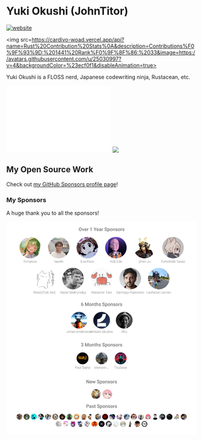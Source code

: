 # Yuki Okushi (JohnTitor)

[![website](https://img.shields.io/badge/Website-www.2k36.org-blue?style=flat-square)](https://www.2k36.org)
<!--START_SECTION:rust-thanks-card-->
<img src=https://cardivo-woad.vercel.app/api?name=Rust%20Contribution%20Stats%0A&description=Contributions%F0%9F%93%9D:%201441%20Rank%F0%9F%8F%86:%2033&image=https://avatars.githubusercontent.com/u/25030997?v=4&backgroundColor=%23ecf0f1&disableAnimation=true>
<!--END_SECTION:rust-thanks-card-->

Yuki Okushi is a FLOSS nerd, Japanese codewriting ninja, Rustacean, etc.
<div>
<img src="https://raw.githubusercontent.com/JohnTitor/JohnTitor/main/github-metrics.svg" width="55%">
<!--START_SECTION:lapras-card-->
<a href="https://lapras.com/public/jtitor" target="_blank" rel="noopener noreferrer"><img src="https://lapras-card-generator.vercel.app/api/svg?e=4.19&b=3.48&i=3.02&b1=%23232323&b2=%236d6d6d&i1=%23212121&i2=%23818181&l=en" width="40%" ></a>
<!--END_SECTION:lapras-card-->
</div>

## My Open Source Work

Check out [my GitHub Sponsors profile page](https://github.com/sponsors/JohnTitor)!

### My Sponsors

A huge thank you to all the sponsors!

![sponsors](./sponsors.svg)
